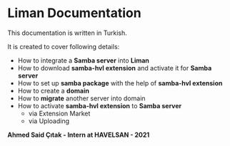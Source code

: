 # Liman Documentation
This documentation is written in Turkish.

It is created to cover following details:
- How to integrate a **Samba server** into **Liman**
- How to download **samba-hvl extension** and activate it for **Samba server**
- How to set up **samba package** with the help of **samba-hvl extension**
- How to create a **domain**
- How to **migrate** another server into domain
- How to activate **samba-hvl extension** to **Samba server**
  - via Extension Market
  - via Uploading

**Ahmed Said Çıtak - Intern at HAVELSAN - 2021**
